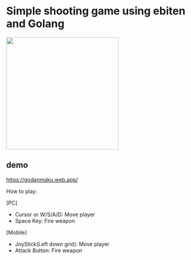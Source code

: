 # Simple shooting game using ebiten and Golang

<image src="https://user-images.githubusercontent.com/1475839/113432126-c712f880-9417-11eb-8b44-06891d02811b.png" width="300px" />

## demo
https://godanmaku.web.app/

How to play:

[PC]
- Cursor or W/S/A/D: Move player
- Space Key: Fire weapon

[Mobile]
- JoyStick(Left down grid): Move player
- Attack Button: Fire weapon
